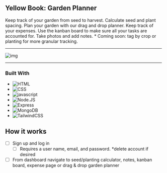 ## Yellow Book: Garden Planner

Keep track of your garden from seed to harvest. Calculate seed and plant spacing. Plan your garden with our drag and drop planner. Keep track of your expenses. Use the kanban board to make sure all your tasks are accounted for. Take photos and add notes. \* Coming soon: tag by crop or planting for more granular tracking.

---

![img]()

---

### Built With

- ![HTML]
- ![CSS]
- ![javascript]
- ![Node.JS]
- ![Express]
- ![MongoDB]
- ![TailwindCSS]

## How it works

- [ ] Sign up and log in
  - [ ] Requires a user name, email, and password. \*delete account if desired
- [ ] From dashboard navigate to seed/planting calculator, notes, kanban board, expense page or drag & drop garden planner

[css]: https://img.shields.io/badge/css-1572B6?style=for-the-badge&logo=css3
[html]: https://img.shields.io/badge/html5-%23E34F26.svg?style=for-the-badge&logo=html5&logoColor=white
[javascript]: https://img.shields.io/badge/javascript-%23f7df1e.svg?style=for-the-badge&logo=javascript&logoColor=white
[node.js]: https://img.shields.io/badge/node-339933?style=for-the-badge&logo=node.js&logoColor=white
[express]: https://img.shields.io/badge/express-000000?style=for-the-badge&logo=express&logoColor=white
[mongodb]: https://img.shields.io/badge/mongodb-47A248?style=for-the-badge&logo=mongodb&logoColor=white
[tailwindcss]: https://img.shields.io/badge/tailwindcss-06B6D4?style=for-the-badge&logo=tailwindcss&logoColor=white
